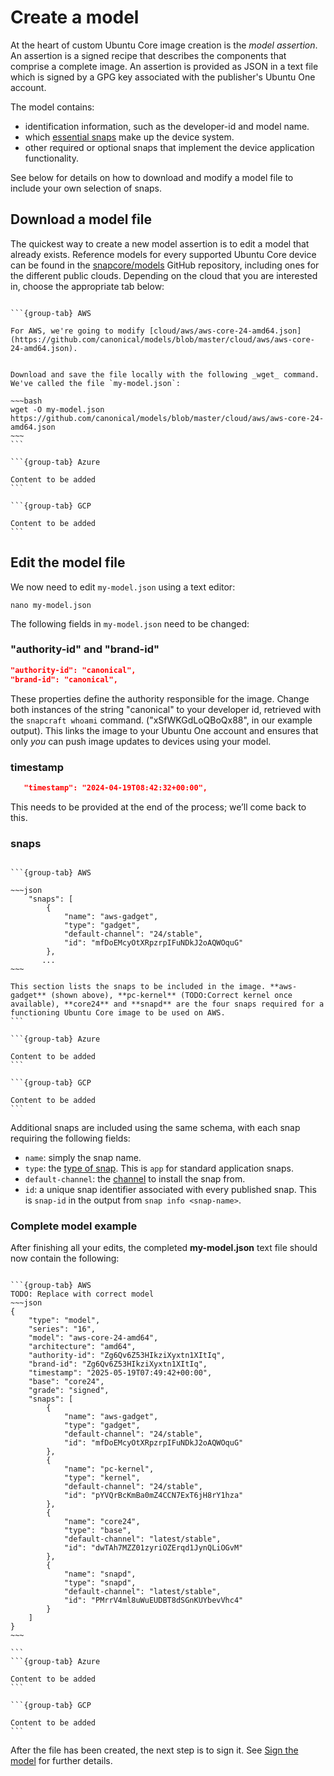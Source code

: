 # Create a model

At the heart of custom Ubuntu Core image creation is the _model assertion_. An assertion is a signed recipe that describes the components that comprise a complete image. An assertion is provided as JSON in a text file which is signed by a GPG key associated with the publisher's Ubuntu One account.

The model contains:
* identification information, such as the developer-id and model name.
* which [essential snaps](/explanation/core-elements/snaps-in-ubuntu-core) make up the device system.
* other required or optional snaps that implement the device application functionality.

See below for details on how to download and modify a model file to include your own selection of snaps.

## Download a model file

The quickest way to create a new model assertion is to edit a model that already exists. Reference models for every supported Ubuntu Core device can be found in the [snapcore/models](https://github.com/snapcore/models) GitHub repository, including ones for the different public clouds. Depending on the cloud that you are interested in, choose the appropriate tab below:

````{tabs}

```{group-tab} AWS

For AWS, we're going to modify [cloud/aws/aws-core-24-amd64.json](https://github.com/canonical/models/blob/master/cloud/aws/aws-core-24-amd64.json).


Download and save the file locally with the following _wget_ command. We've called the file `my-model.json`:

~~~bash
wget -O my-model.json https://github.com/canonical/models/blob/master/cloud/aws/aws-core-24-amd64.json
~~~
```

```{group-tab} Azure

Content to be added
```

```{group-tab} GCP

Content to be added
```
````

## Edit the model file

We now need to edit `my-model.json` using a text editor:

```
nano my-model.json
```

The following fields in `my-model.json` need to be changed:


###  "authority-id" and "brand-id"

```json
"authority-id": "canonical",
"brand-id": "canonical",
```

These properties define the authority responsible for the image. Change both instances of the string "canonical" to your developer id, retrieved with the `snapcraft whoami` command. ("xSfWKGdLoQBoQx88", in our example output). This links the image to your Ubuntu One account and ensures that only *you* can push image updates to devices using your model.

### timestamp


```json
   "timestamp": "2024-04-19T08:42:32+00:00",
```

This needs to be provided at the end of the process; we’ll come back to this.

###  snaps

````{tabs}

```{group-tab} AWS

~~~json
    "snaps": [
        {
            "name": "aws-gadget",
            "type": "gadget",
            "default-channel": "24/stable",
            "id": "mfDoEMcyOtXRpzrpIFuNDkJ2oAQWOquG"
        },
       ...
~~~

This section lists the snaps to be included in the image. **aws-gadget** (shown above), **pc-kernel** (TODO:Correct kernel once available), **core24** and **snapd** are the four snaps required for a functioning Ubuntu Core image to be used on AWS.
```

```{group-tab} Azure

Content to be added
```

```{group-tab} GCP

Content to be added
```
````

Additional snaps are included using the same schema, with each snap requiring the following fields:
- `name`: simply the snap name.
- `type`: the [type of snap](/explanation/core-elements/snaps-in-ubuntu-core.md#types-of-snap). This is `app` for standard application snaps.
- `default-channel`: the [channel](https://snapcraft.io/docs/channels) to install the snap from.
- `id`: a unique snap identifier associated with every published snap. This is `snap-id` in the output from `snap info <snap-name>`.

### Complete model example

After finishing all your edits, the completed **my-model.json** text file should now contain the following:

````{tabs}

```{group-tab} AWS
TODO: Replace with correct model
~~~json
{
    "type": "model",
    "series": "16",
    "model": "aws-core-24-amd64",
    "architecture": "amd64",
    "authority-id": "Zg6Qv6Z53HIkziXyxtn1XItIq", 
    "brand-id": "Zg6Qv6Z53HIkziXyxtn1XItIq",
    "timestamp": "2025-05-19T07:49:42+00:00",
    "base": "core24",
    "grade": "signed",
    "snaps": [
        {
            "name": "aws-gadget",
            "type": "gadget",
            "default-channel": "24/stable",
            "id": "mfDoEMcyOtXRpzrpIFuNDkJ2oAQWOquG"
        },
        {
            "name": "pc-kernel",
            "type": "kernel",
            "default-channel": "24/stable",
            "id": "pYVQrBcKmBa0mZ4CCN7ExT6jH8rY1hza"
        },
        {
            "name": "core24",
            "type": "base",
            "default-channel": "latest/stable",
            "id": "dwTAh7MZZ01zyriOZErqd1JynQLiOGvM"
        },
        {
            "name": "snapd",
            "type": "snapd",
            "default-channel": "latest/stable",
            "id": "PMrrV4ml8uWuEUDBT8dSGnKUYbevVhc4"
        }
    ]
}
~~~

```
```{group-tab} Azure

Content to be added
```

```{group-tab} GCP

Content to be added
```
````

After the file has been created, the next step is to sign it. See [Sign the model](/tutorials/build-a-public-cloud-image/sign-the-model) for further details.

